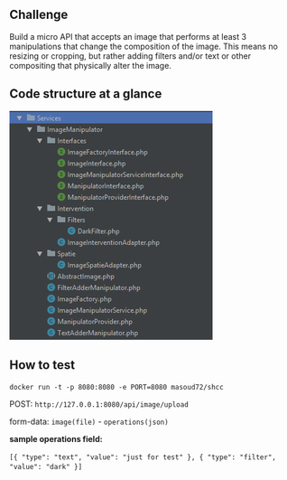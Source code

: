 ## Challenge

Build a micro API that accepts an image that performs at least 3 manipulations that change the composition of the image. This means no resizing or cropping, but rather adding filters and/or text or other compositing that physically alter the image.

## Code structure at a glance

<a href="https://raw.githubusercontent.com/masoudjahromi/SHCC/master/at_a_glance.png"><img src="https://raw.githubusercontent.com/masoudjahromi/SHCC/master/at_a_glance.png" alt="structure at a glance"></a>

## How to test

`docker run -t -p 8080:8080 -e PORT=8080 masoud72/shcc`

POST: `http://127.0.0.1:8080/api/image/upload`

form-data:
    `image(file)` - `operations(json)`

**sample operations field:**

`[{ "type": "text", "value": "just for test" }, { "type": "filter", "value": "dark" }]`
